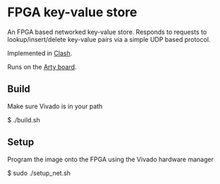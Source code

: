 # FPGA key-value store

An FPGA based networked key-value store. Responds to requests to lookup/insert/delete key-value pairs via a simple UDP based protocol.

Implemented in [Clash](https://clash-lang.org/).

Runs on the [Arty board](https://store.digilentinc.com/arty-a7-artix-7-fpga-development-board-for-makers-and-hobbyists/).

## Build

Make sure Vivado is in your path

$ ./build.sh

## Setup

Program the image onto the FPGA using the Vivado hardware manager

$ sudo ./setup\_net.sh <network interface connected to the fpga>

